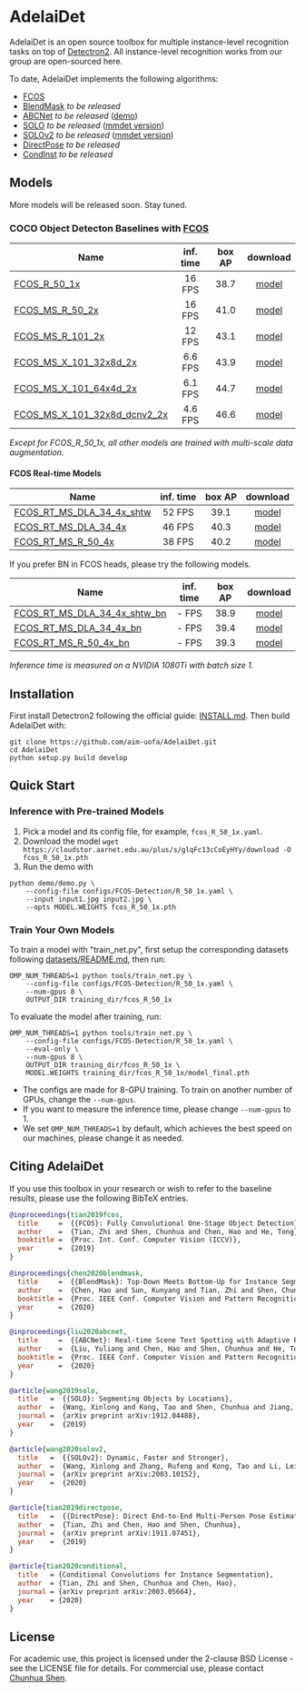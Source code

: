 # AdelaiDet

AdelaiDet is an open source toolbox for multiple instance-level recognition tasks on top of [Detectron2](https://github.com/facebookresearch/detectron2).
All instance-level recognition works from our group are open-sourced here.

To date, AdelaiDet implements the following algorithms:

* [FCOS](https://arxiv.org/abs/1904.01355)
* [BlendMask](https://arxiv.org/abs/2001.00309) _to be released_
* [ABCNet](https://arxiv.org/abs/2002.10200) _to be released_ ([demo](https://github.com/Yuliang-Liu/bezier_curve_text_spotting))
* [SOLO](https://arxiv.org/abs/1912.04488) _to be released_ ([mmdet version](https://github.com/WXinlong/SOLO))
* [SOLOv2](https://arxiv.org/abs/2003.10152) _to be released_ ([mmdet version](https://github.com/WXinlong/SOLO))
* [DirectPose](https://arxiv.org/abs/1911.07451) _to be released_
* [CondInst](https://arxiv.org/abs/2003.05664) _to be released_


## Models

More models will be released soon. Stay tuned.

### COCO Object Detecton Baselines with [FCOS](https://arxiv.org/abs/1904.01355)

Name | inf. time | box AP | download
--- |:---:|:---:|:---:
[FCOS_R_50_1x](configs/FCOS-Detection/R_50_1x.yaml) | 16 FPS | 38.7 | [model](https://cloudstor.aarnet.edu.au/plus/s/glqFc13cCoEyHYy/download)
[FCOS_MS_R_50_2x](configs/FCOS-Detection/MS_R_50_2x.yaml) | 16 FPS | 41.0 | [model](https://cloudstor.aarnet.edu.au/plus/s/reA6HVaGX47yKGV/download)
[FCOS_MS_R_101_2x](configs/FCOS-Detection/MS_R_101_2x.yaml) | 12 FPS | 43.1 | [model](https://cloudstor.aarnet.edu.au/plus/s/M3UOT6JcyHy2QW1/download)
[FCOS_MS_X_101_32x8d_2x](configs/FCOS-Detection/MS_X_101_32x8d_2x.yaml) | 6.6 FPS | 43.9 | [model](https://cloudstor.aarnet.edu.au/plus/s/R7H00WeWKZG45pP/download)
[FCOS_MS_X_101_64x4d_2x](configs/FCOS-Detection/MS_X_101_64x4d_2x.yaml) | 6.1 FPS | 44.7 | [model](https://cloudstor.aarnet.edu.au/plus/s/XOLUCzqKYckNII7/download)
[FCOS_MS_X_101_32x8d_dcnv2_2x](configs/FCOS-Detection/MS_X_101_32x8d_2x_dcnv2.yaml) | 4.6 FPS | 46.6 | [model](https://cloudstor.aarnet.edu.au/plus/s/TDsnYK8OXDTrafF/download)

*Except for FCOS_R_50_1x, all other models are trained with multi-scale data augmentation.*

#### FCOS Real-time Models

Name | inf. time | box AP | download
--- |:---:|:---:|:---:
[FCOS_RT_MS_DLA_34_4x_shtw](configs/FCOS-Detection/FCOS_RT/MS_DLA_34_4x_syncbn_shared_towers.yaml) | 52 FPS | 39.1 | [model](https://cloudstor.aarnet.edu.au/plus/s/4vc3XwQezyhNvnB/download)
[FCOS_RT_MS_DLA_34_4x](configs/FCOS-Detection/FCOS_RT/MS_DLA_34_4x_syncbn.yaml) | 46 FPS | 40.3 | [model](https://cloudstor.aarnet.edu.au/plus/s/zNPNyTkizaOOsUQ/download)
[FCOS_RT_MS_R_50_4x](configs/FCOS-Detection/FCOS_RT/MS_R_50_4x_syncbn.yaml) | 38 FPS | 40.2 | [model](https://cloudstor.aarnet.edu.au/plus/s/TlnlXUr6lNNSyoZ/download)

If you prefer BN in FCOS heads, please try the following models.

Name | inf. time | box AP | download
--- |:---:|:---:|:---:
[FCOS_RT_MS_DLA_34_4x_shtw_bn](configs/FCOS-Detection/FCOS_RT/MS_DLA_34_4x_syncbn_shared_towers_bn_head.yaml) | - FPS | 38.9 | [model](-)
[FCOS_RT_MS_DLA_34_4x_bn](configs/FCOS-Detection/FCOS_RT/MS_DLA_34_4x_syncbn_bn_head.yaml) | - FPS | 39.4 | [model](-)
[FCOS_RT_MS_R_50_4x_bn](configs/FCOS-Detection/FCOS_RT/MS_R_50_4x_syncbn_bn_head.yaml) | - FPS | 39.3 | [model](-)

*Inference time is measured on a NVIDIA 1080Ti with batch size 1.*

## Installation

First install Detectron2 following the official guide: [INSTALL.md](https://github.com/facebookresearch/detectron2/blob/master/INSTALL.md). Then build AdelaiDet with:
```
git clone https://github.com/aim-uofa/AdelaiDet.git
cd AdelaiDet
python setup.py build develop
```

## Quick Start

### Inference with Pre-trained Models

1. Pick a model and its config file, for example, `fcos_R_50_1x.yaml`.
2. Download the model `wget https://cloudstor.aarnet.edu.au/plus/s/glqFc13cCoEyHYy/download -O fcos_R_50_1x.pth`
3. Run the demo with
```
python demo/demo.py \
    --config-file configs/FCOS-Detection/R_50_1x.yaml \
    --input input1.jpg input2.jpg \
    --opts MODEL.WEIGHTS fcos_R_50_1x.pth
```

### Train Your Own Models

To train a model with "train_net.py", first
setup the corresponding datasets following
[datasets/README.md](https://github.com/facebookresearch/detectron2/blob/master/datasets/README.md),
then run:

```
OMP_NUM_THREADS=1 python tools/train_net.py \
    --config-file configs/FCOS-Detection/R_50_1x.yaml \
    --num-gpus 8 \
    OUTPUT_DIR training_dir/fcos_R_50_1x
```
To evaluate the model after training, run:

```
OMP_NUM_THREADS=1 python tools/train_net.py \
    --config-file configs/FCOS-Detection/R_50_1x.yaml \
    --eval-only \
    --num-gpus 8 \
    OUTPUT_DIR training_dir/fcos_R_50_1x \
    MODEL.WEIGHTS training_dir/fcos_R_50_1x/model_final.pth
```

- The configs are made for 8-GPU training. To train on another number of GPUs, change the `--num-gpus`.
- If you want to measure the inference time, please change `--num-gpus` to 1.
- We set `OMP_NUM_THREADS=1` by default, which achieves the best speed on our machines, please change it as needed.


## Citing AdelaiDet

If you use this toolbox in your research or wish to refer to the baseline results, please use the following BibTeX entries.

```BibTeX
@inproceedings{tian2019fcos,
  title     =  {{FCOS}: Fully Convolutional One-Stage Object Detection},
  author    =  {Tian, Zhi and Shen, Chunhua and Chen, Hao and He, Tong},
  booktitle =  {Proc. Int. Conf. Computer Vision (ICCV)},
  year      =  {2019}
}

@inproceedings{chen2020blendmask,
  title     =  {{BlendMask}: Top-Down Meets Bottom-Up for Instance Segmentation},
  author    =  {Chen, Hao and Sun, Kunyang and Tian, Zhi and Shen, Chunhua and Huang, Yongming and Yan, Youliang},
  booktitle =  {Proc. IEEE Conf. Computer Vision and Pattern Recognition (CVPR)},
  year      =  {2020}
}

@inproceedings{liu2020abcnet,
  title     =  {{ABCNet}: Real-time Scene Text Spotting with Adaptive Bezier-Curve Network},
  author    =  {Liu, Yuliang and Chen, Hao and Shen, Chunhua and He, Tong and Jin, Lianwen and Wang, Liangwei},
  booktitle =  {Proc. IEEE Conf. Computer Vision and Pattern Recognition (CVPR)},
  year      =  {2020}
}

@article{wang2019solo,
  title   =  {{SOLO}: Segmenting Objects by Locations},
  author  =  {Wang, Xinlong and Kong, Tao and Shen, Chunhua and Jiang, Yuning and Li, Lei},
  journal =  {arXiv preprint arXiv:1912.04488},
  year    =  {2019}
}

@article{wang2020solov2,
  title   =  {{SOLOv2}: Dynamic, Faster and Stronger},
  author  =  {Wang, Xinlong and Zhang, Rufeng and Kong, Tao and Li, Lei and Shen, Chunhua},
  journal =  {arXiv preprint arXiv:2003.10152},
  year    =  {2020}
}

@article{tian2019directpose,
  title   =  {{DirectPose}: Direct End-to-End Multi-Person Pose Estimation},
  author  =  {Tian, Zhi and Chen, Hao and Shen, Chunhua},
  journal =  {arXiv preprint arXiv:1911.07451},
  year    =  {2019}
}

@article{tian2020conditional,
  title   = {Conditional Convolutions for Instance Segmentation},
  author  = {Tian, Zhi and Shen, Chunhua and Chen, Hao},
  journal = {arXiv preprint arXiv:2003.05664},
  year    = {2020}
}
```

## License

For academic use, this project is licensed under the 2-clause BSD License - see the LICENSE file for details. For commercial use, please contact [Chunhua Shen](https://cs.adelaide.edu.au/~chhshen/).
